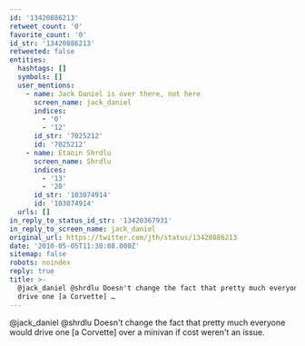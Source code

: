 ```yaml
---
id: '13420886213'
retweet_count: '0'
favorite_count: '0'
id_str: '13420886213'
retweeted: false
entities:
  hashtags: []
  symbols: []
  user_mentions:
    - name: Jack Daniel is over there, not here
      screen_name: jack_daniel
      indices:
        - '0'
        - '12'
      id_str: '7025212'
      id: '7025212'
    - name: Etaoin Shrdlu
      screen_name: Shrdlu
      indices:
        - '13'
        - '20'
      id_str: '103074914'
      id: '103074914'
  urls: []
in_reply_to_status_id_str: '13420367931'
in_reply_to_screen_name: jack_daniel
original_url: https://twitter.com/jth/status/13420886213
date: '2010-05-05T11:30:08.000Z'
sitemap: false
robots: noindex
reply: true
title: >-
  @jack_daniel @shrdlu Doesn't change the fact that pretty much everyone would
  drive one [a Corvette] …
---
```


@jack_daniel @shrdlu Doesn't change the fact that pretty much everyone would drive one [a Corvette] over a minivan if cost weren't an issue.